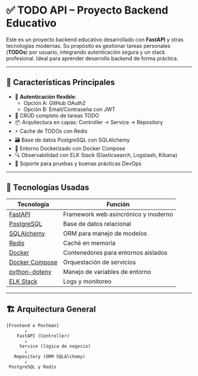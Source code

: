 # ✅ TODO API – Proyecto Backend Educativo

Este es un proyecto backend educativo desarrollado con **FastAPI** y otras tecnologías modernas. Su propósito es gestionar tareas personales (**TODOs**) por usuario, integrando autenticación segura y un stack profesional. Ideal para aprender desarrollo backend de forma práctica.

---

## 🚀 Características Principales

- 🔐 **Autenticación flexible**:
  - Opción A: GitHub OAuth2
  - Opción B: Email/Contraseña con JWT
- 📝 CRUD completo de tareas TODO
- 📦 Arquitectura en capas: Controller → Service → Repository
- ⚡ Cache de TODOs con Redis
- 🗃️ Base de datos PostgreSQL con SQLAlchemy
- 🐳 Entorno Dockerizado con Docker Compose
- 🔍 Observabilidad con ELK Stack (Elasticsearch, Logstash, Kibana)
- 🧪 Soporte para pruebas y buenas prácticas DevOps

---

## 🧰 Tecnologías Usadas

| Tecnología | Función |
|------------|---------|
| [FastAPI](https://fastapi.tiangolo.com/) | Framework web asincrónico y moderno |
| [PostgreSQL](https://www.postgresql.org/) | Base de datos relacional |
| [SQLAlchemy](https://www.sqlalchemy.org/) | ORM para manejo de modelos |
| [Redis](https://redis.io/) | Caché en memoria |
| [Docker](https://www.docker.com/) | Contenedores para entornos aislados |
| [Docker Compose](https://docs.docker.com/compose/) | Orquestación de servicios |
| [python-dotenv](https://pypi.org/project/python-dotenv/) | Manejo de variables de entorno |
| [ELK Stack](https://www.elastic.co/what-is/elk-stack) | Logs y monitoreo |

---

## 🏗️ Arquitectura General

```plaintext
[Frontend o Postman]
       ↓
    FastAPI (Controller)
       ↓
     Service (lógica de negocio)
       ↓
   Repository (ORM SQLAlchemy)
       ↓
 PostgreSQL y Redis
